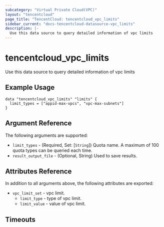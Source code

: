 ```yaml
---
subcategory: "Virtual Private Cloud(VPC)"
layout: "tencentcloud"
page_title: "TencentCloud: tencentcloud_vpc_limits"
sidebar_current: "docs-tencentcloud-datasource-vpc_limits"
description: |-
  Use this data source to query detailed information of vpc limits
---
```


# tencentcloud_vpc_limits

Use this data source to query detailed information of vpc limits

## Example Usage

```hcl
data "tencentcloud_vpc_limits" "limits" {
  limit_types = ["appid-max-vpcs", "vpc-max-subnets"]
}
```

## Argument Reference

The following arguments are supported:

* `limit_types` - (Required, Set: [`String`]) Quota name. A maximum of 100 quota types can be queried each time.
* `result_output_file` - (Optional, String) Used to save results.

## Attributes Reference

In addition to all arguments above, the following attributes are exported:

* `vpc_limit_set` - vpc limit.
  * `limit_type` - type of vpc limit.
  * `limit_value` - value of vpc limit.


## Timeouts

<no value>


